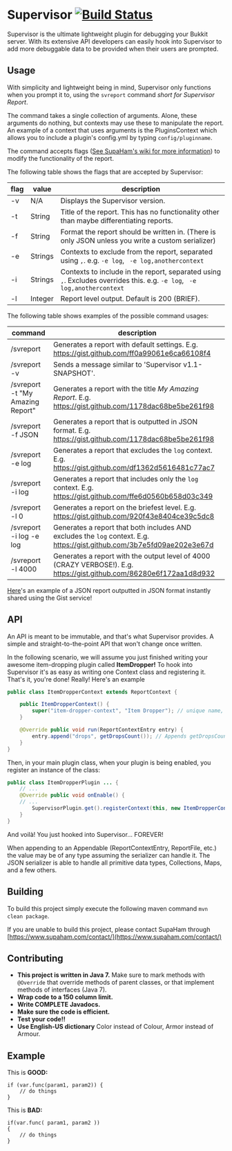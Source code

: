 # Supervisor [![Build Status](https://ci.ender.zone/view/All/job/Supervisor/badge/icon)](https://ci.ender.zone/view/All/job/Supervisor/)

Supervisor is the ultimate lightweight plugin for debugging your Bukkit server. With its extensive API developers can easily hook into Supervisor to add 
more debuggable data to be provided when their users are prompted.

## Usage
With simplicity and lightweight being in mind, Supervisor only functions when you prompt it to, using the `svreport` command _short for 
Supervisor Report_.

The command takes a single collection of arguments. Alone, these arguments do nothing, but contexts may use these to manipulate the report. An example
of a context that uses arguments is the PluginsContext which allows you to include a plugin's config.yml by typing `config/pluginname`.

The command accepts flags ([See SupaHam's wiki for more information](https://wiki.supaham.com/Commands#Flags)) to modify the functionality of 
the report.

The following table shows the flags that are accepted by Supervisor:

| flag | value  | description |
| ---  | ---    | ---         |
| -v   | N/A    | Displays the Supervisor version. |
| -t   | String | Title of the report. This has no functionality other than maybe differentiating reports. |
| -f   | String | Format the report should be written in. (There is only JSON unless you write a custom serializer) |
| -e   | Strings | Contexts to exclude from the report, separated using `,`. e.g. `-e log`, ` -e log,anothercontext` |
| -i   | Strings | Contexts to include in the report, separated using `,`. Excludes overrides this. e.g. `-e log`, ` -e log,anothercontext` |
| -l   | Integer | Report level output. Default is 200 (BRIEF). |

The following table shows examples of the possible command usages:

| command                          | description |
| -------------------------------- | ----------- |
| /svreport                        | Generates a report with default settings. E.g. <https://gist.github.com/ff0a99061e6ca66108f4> |
| /svreport -v                     | Sends a message similar to 'Supervisor v1.1-SNAPSHOT'. |
| /svreport -t "My Amazing Report" | Generates a report with the title _My Amazing Report_. E.g. <https://gist.github.com/1178dac68be5be261f98> |
| /svreport -f JSON                | Generates a report that is outputted in JSON format. E.g. <https://gist.github.com/1178dac68be5be261f98> |
| /svreport -e log                 | Generates a report that excludes the `log` context. E.g. <https://gist.github.com/df1362d5616481c77ac7> |
| /svreport -i log                 | Generates a report that includes only the `log` context. E.g. <https://gist.github.com/ffe6d0560b658d03c349> |
| /svreport -l 0                   | Generates a report on the briefest level. E.g. <https://gist.github.com/920f43e8404ce39c5dc8> |
| /svreport -i log -e log          | Generates a report that both includes AND excludes the `log` context. E.g. <https://gist.github.com/3b7e5fd09ae202e3e67d> |
| /svreport -l 4000                | Generates a report with the output level of 4000 (CRAZY VERBOSE!). E.g. <https://gist.github.com/86280e6f172aa1d8d932> |

[Here](https://gist.github.com/anonymous/450605c76428f1a72326)'s an example of a JSON report outputted in JSON format instantly shared using the Gist service!

## API
An API is meant to be immutable, and that's what Supervisor provides. A simple and straight-to-the-point API that won't change once written.

In the following scenario, we will assume you just finished writing your awesome item-dropping plugin called **ItemDropper!** To hook into Supervisor
it's as easy as writing one Context class and registering it. That's it, you're done! Really! Here's an example

```java
public class ItemDropperContext extends ReportContext {

    public ItemDropperContext() {
        super("item-dropper-context", "Item Dropper"); // unique name, followed by a Human friendly title to represent the data output
    }

    @Override public void run(ReportContextEntry entry) {
        entry.append("drops", getDropsCount()); // Appends getDropsCount() to the entry under the key 'drops'.
    }
}
```

Then, in your main plugin class, when your plugin is being enabled, you register an instance of the class:

```java
public class ItemDropperPlugin ... {
    // ...
    @Override public void onEnable() {
    // ...
        SupervisorPlugin.get().registerContext(this, new ItemDropperContext()); // Context registered and outputted when the user creates a report!
    }
}
```

And voilà! You just hooked into Supervisor... FOREVER!

When appending to an Appendable (ReportContextEntry, ReportFile, etc.) the value may be of any type assuming the serializer can handle it.
The JSON serializer is able to handle all primitive data types, Collections, Maps, and a few others. 

## Building

To build this project simply execute the following maven command `mvn clean package`.

If you are unable to build this project, please contact SupaHam through [https://www.supaham.com/contact/](https://www.supaham.com/contact/)

## Contributing
* **This project is written in Java 7.**  Make sure to mark methods with
  ` @Override` that override methods of parent classes, or that implement
  methods of interfaces (Java 7).
* **Wrap code to a 150 column limit.**
* **Write COMPLETE Javadocs.**
* **Make sure the code is efficient.**
* **Test your code!!**
* **Use English-US dictionary** Color instead of Colour, Armor instead of Armour.

## Example
This is **GOOD:**

    if (var.func(param1, param2)) {
        // do things
    }

This is **BAD:**

    if(var.func( param1, param2 ))
    {
        // do things
    }
